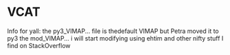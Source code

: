 # VCAT

Info for yall:
the py3_VIMAP... file is thedefault VIMAP but Petra moved it to py3
the mod_VIMAP... i will start modifying using ehtim and other nifty stuff I find on StackOverflow 


